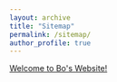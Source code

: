 ```yaml
---
layout: archive
title: "Sitemap"
permalink: /sitemap/
author_profile: true
---
```


[Welcome to Bo's Website\!](https://boshen0.github.io/)
